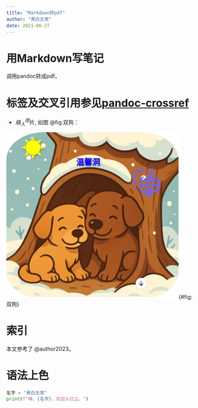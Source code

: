 ```yaml
---
title: "Markdown转pdf"
author: "黑白无常"
date: 2021-06-27
---
```



# 用Markdown写笔记
调用pandoc转成pdf。

# 标签及交叉引用参见[pandoc-crossref](https://lierdakil.github.io/pandoc-crossref/)
- $插_入^图$片, 如图 @fig:双狗：

![双狗过冬](./ss.jpg){#fig:双狗}

# 索引
本文参考了 @author2023。

# 语法上色
```python
名字 = "黑白无常"
print(f"嘿，{名字}，欢迎入红尘。")
```